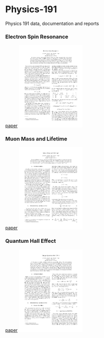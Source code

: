 # Physics-191
Physics 191 data, documentation and reports

### Electron Spin Resonance
[paper](https://github.com/jonahthelion/Physics-191/blob/master/ESR/ESR.pdf)
<img src="https://github.com/jonahthelion/Physics-191/blob/master/ESR/images/ESR-1.png" width="200" />

### Muon Mass and Lifetime
[paper](https://github.com/jonahthelion/Physics-191/blob/master/muonLM/Muon.pdf)
<img src="https://github.com/jonahthelion/Physics-191/blob/master/muonLM/plots/Muon-1.png" width="200" />

### Quantum Hall Effect
[paper](https://github.com/jonahthelion/Physics-191/blob/master/quantumHall/QHE.pdf)
<img src="https://github.com/jonahthelion/Physics-191/blob/master/quantumHall/plots/QHE-01.png" width="200" />